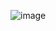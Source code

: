 ![image](https://github.com/karolbialuk/carauctionweb/assets/49475050/69a1c35b-3e4d-4d04-9712-c14c4dbc0dcf)
